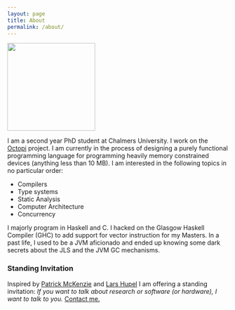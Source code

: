 ```yaml
---
layout: page
title: About
permalink: /about/
---
```


<img src="https://i.ibb.co/hDMWn0y/image.png" width="200" height="200" />

I am a second year PhD student at Chalmers University. I work on the [Octopi](https://octopi.chalmers.se) project. I am currently in the process of designing a purely functional programming language for programming heavily memory constrained devices (anything less than 10 MB). I am interested in the following topics in no particular order:

- Compilers
- Type systems
- Static Analysis
- Computer Architecture
- Concurrency

I majorly program in Haskell and C. I hacked on the Glasgow Haskell Compiler (GHC) to add support for vector instruction for my Masters.  In a past life, I used to be a JVM aficionado and ended up knowing some dark secrets about the JLS and the JVM GC mechanisms. 

### Standing Invitation

Inspired by [Patrick McKenzie](https://www.kalzumeus.com/standing-invitation/) and [Lars Hupel](https://lars.hupel.info/about/) I am offering a standing invitation: *If you want to talk about research or software (or hardware), I want to talk to you.* [Contact me.](mailto:sarkara@chalmers.se)
